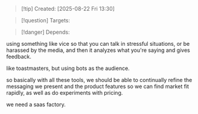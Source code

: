 
>[!tip] Created: [2025-08-22 Fri 13:30]

>[!question] Targets: 

>[!danger] Depends: 

using something like vice so that you can talk in stressful situations, or be harassed by the media, and then it analyzes what you're saying and gives feedback.

like toastmasters, but using bots as the audience.

so basically with all these tools, we should be able to continually refine the messaging we present and the product features so we can find market fit rapidly, as well as do experiments with pricing.

we need a saas factory.